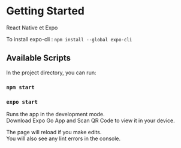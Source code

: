 # Getting Started

React Native et Expo

To install expo-cli : `npm install --global expo-cli`

## Available Scripts

In the project directory, you can run:

### `npm start`

### `expo start`

Runs the app in the development mode.\
Download Expo Go App and Scan QR Code to view it in your device.

The page will reload if you make edits.\
You will also see any lint errors in the console.

